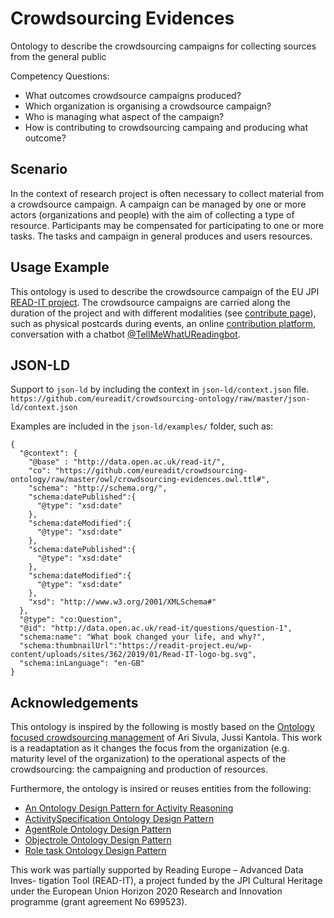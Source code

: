 # Crowdsourcing Evidences
Ontology to describe the crowdsourcing campaigns for collecting sources from the general public

Competency Questions:

- What outcomes crowdsource campaigns produced?
- Which organization is organising a crowdsource campaign?
- Who is managing what aspect of the campaign?
- How is contributing to crowdsourcing campaing and producing what outcome?

## Scenario
In the context of research project is often necessary to collect material from a crowdsource campaign. A campaign can be managed by one or more actors (organizations and people) with the aim of collecting a type of resource. Participants may be compensated for participating to one or more tasks. The tasks and campaign in general produces and users resources.

## Usage Example
This ontology is used to describe the crowdsource campaign of the EU JPI [READ-IT project](https://readit-project.eu/). The crowdsource campaigns are carried along the duration of the project and with different modalities (see [contribute page](https://readit-project.eu/contact/contribute-to-read-it/)), such as physical postcards during events, an online [contribution platform](https://read-it.in-two.com/), conversation with a chatbot [@TellMeWhatUReadingbot](https://t.me/tellmewhatureadingbot).

## JSON-LD
Support to `json-ld` by including the context in `json-ld/context.json` file.
```https://github.com/eureadit/crowdsourcing-ontology/raw/master/json-ld/context.json```

Examples are included in the `json-ld/examples/` folder, such as:

```
{
  "@context": {
    "@base" : "http://data.open.ac.uk/read-it/",
    "co": "https://github.com/eureadit/crowdsourcing-ontology/raw/master/owl/crowdsourcing-evidences.owl.ttl#",
    "schema": "http://schema.org/",
    "schema:datePublished":{
      "@type": "xsd:date"
    },
    "schema:dateModified":{
      "@type": "xsd:date"
    },
    "schema:datePublished":{
      "@type": "xsd:date"
    },
    "schema:dateModified":{
      "@type": "xsd:date"
    },
    "xsd": "http://www.w3.org/2001/XMLSchema#"
  },
  "@type": "co:Question",
  "@id": "http://data.open.ac.uk/read-it/questions/question-1",
  "schema:name": "What book changed your life, and why?",
  "schema:thumbnailUrl":"https://readit-project.eu/wp-content/uploads/sites/362/2019/01/Read-IT-logo-bg.svg",
  "schema:inLanguage": "en-GB"
}
```

## Acknowledgements
This ontology is inspired by the following is mostly based on the [Ontology focused crowdsourcing management](https://doi.org/10.1016/j.promfg.2015.07.286) of Ari Sivula, Jussi Kantola. This work is a readaptation as it changes the focus from the organization (e.g. maturity level of the organization) to the operational aspects of the crowdsourcing: the campaigning and production of resources.

Furthermore, the ontology is insired or reuses entities from the following:

- [An Ontology Design Pattern for Activity Reasoning](https://dl.acm.org/doi/10.5555/2878937.2878946)
- [ActivitySpecification Ontology Design Pattern](http://ontologydesignpatterns.org/wiki/Submissions:ActivitySpecification)
- [AgentRole Ontology Design Pattern](http://ontologydesignpatterns.org/wiki/Submissions:AgentRole)
- [Objectrole Ontology Design Pattern](http://ontologydesignpatterns.org/wiki/Submissions:Objectrole)
- [Role task Ontology Design Pattern](http://ontologydesignpatterns.org/wiki/Submissions:Role_task)

This work was partially supported by Reading Europe – Advanced Data Inves- tigation Tool (READ-IT), a project funded by the JPI Cultural Heritage under the European Union Horizon 2020 Research and Innovation programme (grant agreement No 699523).
